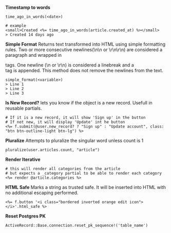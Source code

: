 **Timestamp to words**
```
time_ago_in_words(<date>)

# example
<small>Created <%= time_ago_in_words(article.created_at) %></small>
> Created 14 days ago
```

**Simple Format**
Returns text transformed into HTML using simple formatting rules. Two or more consecutive newlines(\n\n or \r\n\r\n) are considered a paragraph and wrapped in <p> tags. One newline (\n or \r\n) is considered a linebreak and a <br /> tag is appended. This method does not remove the newlines from the text.
```
simple_format(<variable>)
> Line 1
> Line 2
> Line 3
```

**Is New Record?**
lets you know if the object is a new record. Usefull in reusable partials.
```
# If it is a new record, it will show 'Sign up' in the button
# If not new, it will display 'Update' int he button
<%= f.submit(@user.new_record? ? "Sign up" : "Update account", class: "btn btn-outline-light btn-lg") %>
```
**Pluralize**
Attempts to pluralize the singular word unless count is 1
```
pluralize(user.articles.count, "article")
```

**Render Iterative**
```
# this will render all categories from the article
# but expects a _category partial to be able to render each category
<%= render @article.categories %>
```

**HTML Safe**
Marks a string as trusted safe. It will be inserted into HTML with no additional escaping performed.
```
<%= f.button '<i class="bordered inverted orange edit icon"></i>'.html_safe %>
```

**Reset Postgres PK**
```
ActiveRecord::Base.connection.reset_pk_sequence!('table_name')
```
